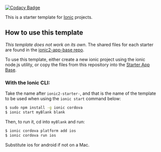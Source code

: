 [![Codacy Badge](https://api.codacy.com/project/badge/Grade/0b4b2a18c191406f9cf8f9a0e49f0e6d)](https://www.codacy.com/app/essejose/Ionic-2-car-app?utm_source=github.com&amp;utm_medium=referral&amp;utm_content=essejose/Ionic-2-car-app&amp;utm_campaign=Badge_Grade)

This is a starter template for [Ionic](http://ionicframework.com/docs/) projects.

## How to use this template

*This template does not work on its own*. The shared files for each starter are found in the [ionic2-app-base repo](https://github.com/ionic-team/ionic2-app-base).

To use this template, either create a new ionic project using the ionic node.js utility, or copy the files from this repository into the [Starter App Base](https://github.com/ionic-team/ionic2-app-base).

### With the Ionic CLI:

Take the name after `ionic2-starter-`, and that is the name of the template to be used when using the `ionic start` command below:

```bash
$ sudo npm install -g ionic cordova
$ ionic start myBlank blank
```

Then, to run it, cd into `myBlank` and run:

```bash
$ ionic cordova platform add ios
$ ionic cordova run ios
```

Substitute ios for android if not on a Mac.

